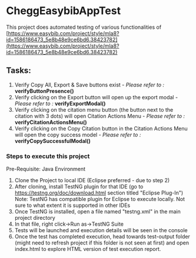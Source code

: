 # CheggEasybibAppTest
This project does automated testing of various functionalities of [https://www.easybib.com/project/style/mla8?id=1586186473_5e8b48e9ce6bd6.38423782](https://www.easybib.com/project/style/mla8?id=1586186473_5e8b48e9ce6bd6.38423782)

## Tasks:
1. Verify Copy All, Export & Save buttons exist - *Please refer to :* **verifyButtonPresence()**
2. Verify  clicking on the Export button will open up the export modal - *Please refer to :* **verifyExportModal()**
3. Verify clicking on the citation menu button (the button next to the citation with 3 dots) will open Citation Actions Menu - *Please refer to :* **verifyCitationActionsMenu()**
4. Verify  clicking on the Copy Citation button in the Citation Actions Menu will open the copy success model - *Please refer to :* **verifyCopySuccessfulModal()**

### Steps to execute this project
Pre-Requisite: Java Environment
1. Clone the Project to local IDE (Eclipse preferred - due to step 2)
2. After cloning, install TestNG plugin for that IDE (go to https://testng.org/doc/download.html section titled "Eclipse Plug-In")
Note: TestNG has compatible plugin for Eclipse to execute locally. Not sure to what extent it is supported in other IDEs
3. Once TestNG is installed, open a file named "testng.xml" in the main project directory
4. In that file, right click->Run as->TestNG Suite
5. Tests will be launched and execution details will be seen in the console
6. Once the test has completed execution, head towards test-output folder (might need to refresh project if this folder is not seen at first) and open index.html to explore HTML version of test execution report.
